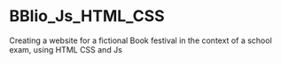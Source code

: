 # BBlio_Js_HTML_CSS
Creating a website for a fictional Book festival in the context of a school exam, using HTML CSS and Js
